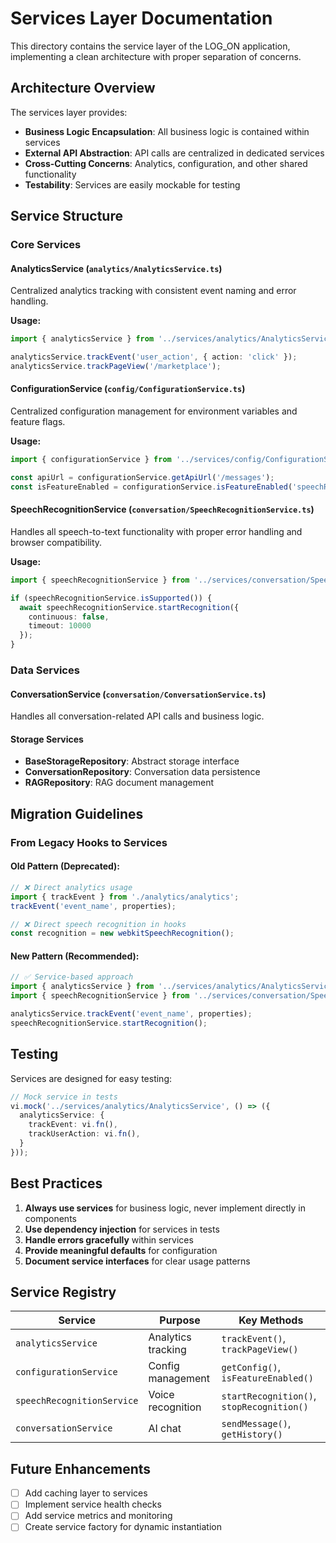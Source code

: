 # Services Layer Documentation

This directory contains the service layer of the LOG_ON application, implementing a clean architecture with proper separation of concerns.

## Architecture Overview

The services layer provides:
- **Business Logic Encapsulation**: All business logic is contained within services
- **External API Abstraction**: API calls are centralized in dedicated services
- **Cross-Cutting Concerns**: Analytics, configuration, and other shared functionality
- **Testability**: Services are easily mockable for testing

## Service Structure

### Core Services

#### AnalyticsService (`analytics/AnalyticsService.ts`)
Centralized analytics tracking with consistent event naming and error handling.

**Usage:**
```typescript
import { analyticsService } from '../services/analytics/AnalyticsService';

analyticsService.trackEvent('user_action', { action: 'click' });
analyticsService.trackPageView('/marketplace');
```

#### ConfigurationService (`config/ConfigurationService.ts`)
Centralized configuration management for environment variables and feature flags.

**Usage:**
```typescript
import { configurationService } from '../services/config/ConfigurationService';

const apiUrl = configurationService.getApiUrl('/messages');
const isFeatureEnabled = configurationService.isFeatureEnabled('speechRecognition');
```

#### SpeechRecognitionService (`conversation/SpeechRecognitionService.ts`)
Handles all speech-to-text functionality with proper error handling and browser compatibility.

**Usage:**
```typescript
import { speechRecognitionService } from '../services/conversation/SpeechRecognitionService';

if (speechRecognitionService.isSupported()) {
  await speechRecognitionService.startRecognition({
    continuous: false,
    timeout: 10000
  });
}
```

### Data Services

#### ConversationService (`conversation/ConversationService.ts`)
Handles all conversation-related API calls and business logic.

#### Storage Services
- **BaseStorageRepository**: Abstract storage interface
- **ConversationRepository**: Conversation data persistence
- **RAGRepository**: RAG document management

## Migration Guidelines

### From Legacy Hooks to Services

#### Old Pattern (Deprecated):
```typescript
// ❌ Direct analytics usage
import { trackEvent } from './analytics/analytics';
trackEvent('event_name', properties);

// ❌ Direct speech recognition in hooks
const recognition = new webkitSpeechRecognition();
```

#### New Pattern (Recommended):
```typescript
// ✅ Service-based approach
import { analyticsService } from '../services/analytics/AnalyticsService';
import { speechRecognitionService } from '../services/conversation/SpeechRecognitionService';

analyticsService.trackEvent('event_name', properties);
speechRecognitionService.startRecognition();
```

## Testing

Services are designed for easy testing:

```typescript
// Mock service in tests
vi.mock('../services/analytics/AnalyticsService', () => ({
  analyticsService: {
    trackEvent: vi.fn(),
    trackUserAction: vi.fn(),
  }
}));
```

## Best Practices

1. **Always use services** for business logic, never implement directly in components
2. **Use dependency injection** for services in tests
3. **Handle errors gracefully** within services
4. **Provide meaningful defaults** for configuration
5. **Document service interfaces** for clear usage patterns

## Service Registry

| Service | Purpose | Key Methods |
|---------|---------|-------------|
| `analyticsService` | Analytics tracking | `trackEvent()`, `trackPageView()` |
| `configurationService` | Config management | `getConfig()`, `isFeatureEnabled()` |
| `speechRecognitionService` | Voice recognition | `startRecognition()`, `stopRecognition()` |
| `conversationService` | AI chat | `sendMessage()`, `getHistory()` |

## Future Enhancements

- [ ] Add caching layer to services
- [ ] Implement service health checks
- [ ] Add service metrics and monitoring
- [ ] Create service factory for dynamic instantiation